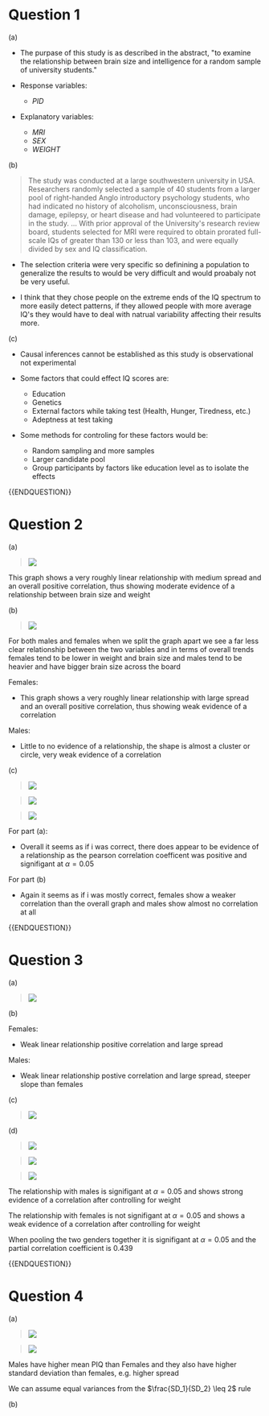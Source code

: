 # Question 1

(a)

- The purpase of this study is as described in the abstract,  "to examine the relationship between brain size and intelligence for a random sample of university students."
- Response variables:
	- $PID$

- Explanatory variables:
	- $MRI$
	- $SEX$
	- $WEIGHT$


(b)

>The study was conducted at a large southwestern university in USA. Researchers randomly selected a sample of 40 students from a larger pool of right-handed Anglo introductory psychology students, who had indicated no history of alcoholism, unconsciousness, brain damage, epilepsy, or heart disease and had volunteered to participate in the study.  ... With prior approval of the University's research review board, students selected for MRI were required to obtain prorated full-scale IQs of greater than 130 or less than 103, and were equally divided by sex and IQ classification.

- The selection criteria were very specific so definining a population to generalize the results to would be very difficult and would proabaly not be very useful.

- I think that they chose people on the extreme ends of the IQ spectrum to more easily detect patterns, if they allowed people with more average IQ's they would have to deal with natrual variability affecting their results more.

(c)

- Causal inferences cannot be established as this study is observational not experimental

- Some factors that could effect IQ scores are:
	- Education
	- Genetics
	- External factors while taking test (Health, Hunger, Tiredness, etc.)
	- Adeptness at test taking

- Some methods for controling for these factors would be:
	- Random sampling and more samples
	- Larger candidate pool
	- Group participants by factors like education level as to isolate the effects


{{ENDQUESTION}}

# Question 2

(a)

> ![](https://lh7-rt.googleusercontent.com/docsz/AD_4nXeFzDPR0uJHy0g5Y35dJY_LAiIGiEWxnTkDfw_IV4RWevGsWNUyk0TstftfNCABUlW56oMoDNdpIemXkXGM9arHM_Fj5_6PrJhyM2BcXUIwKo83Nd03aNHq0MWFRvYq4n0J9_U_?key=VJ35wvjewSyDYVqgnxnVaPm8)

This graph shows a very roughly linear relationship with medium spread and an overall positive correlation, thus showing moderate evidence of a relationship between brain size and weight

(b)

> ![](https://lh7-rt.googleusercontent.com/docsz/AD_4nXcsY9x6EzZn3JCUCcBDWNdEw4GZQOWiBpW3e0fkbZvPTXKqhMm9TP0zJXAIaJtVU18n_e-Z7upbrhlKo14mKS-AkqkZiZOSdwAL2Ncqx-nk-PieqQadusjla8g8xvXUGxhJxGI4?key=VJ35wvjewSyDYVqgnxnVaPm8)

For both males and females when we split the graph apart we see a far less clear relationship between the two variables and in terms of overall trends females tend to be lower in weight and brain size and males tend to be heavier and have bigger brain size across the board

Females:
- This graph shows a very roughly linear relationship with large spread and an overall positive correlation, thus showing weak evidence of a correlation

Males:
- Little to no evidence of a relationship, the shape is almost a cluster or circle, very weak evidence of a correlation

(c)

>![](https://lh7-rt.googleusercontent.com/docsz/AD_4nXd1nxHnmrErvvXdxZF2gQB4vJfpG8YU6U9vHEZz3oikqOadhDsBKAJX81SIFWl4ynztvxrghZLSHpbgefQznGqgJrv774NPnfsOEK58e2996EBhbjdpDvAClffFrPIsO1LVlCzFuA?key=VJ35wvjewSyDYVqgnxnVaPm8)

>![](https://lh7-rt.googleusercontent.com/docsz/AD_4nXfdgkcaVPgWqC-skfnWLF2llaq5FUnhPMb5js8QsiRdUGAGg3OfQqf2nE5mrIggQpMqrVLUZ7jcmDe_ltJwZytRTILlC1l36GLZ_HOZkNiAnKL4QVMj97E2JWsH2LYX4s8ajOWx?key=VJ35wvjewSyDYVqgnxnVaPm8)

>![](https://lh7-rt.googleusercontent.com/docsz/AD_4nXdpSXyf3Py4Km_1c1d7_SWx_Uxez-inVpT8EqztOCCmywIqLxrXuFU_SBYuZuqEdmbvgqPSjDCGf4yDzMxUkG1e5JFGZ2rFGQd3YDbD13jy96xz6psbzQZAVCTAo3S99_s7kMOQ?key=VJ35wvjewSyDYVqgnxnVaPm8)


For part (a):
- Overall it seems as if i was correct, there does appear to be evidence of a relationship as the pearson correlation coefficent was positive and signifigant at $\alpha = 0.05$

For part (b)
- Again it seems as if i was mostly correct, females show a weaker correlation than the overall graph and males show almost no correlation at all

{{ENDQUESTION}}

# Question 3

(a)

>![](https://lh7-rt.googleusercontent.com/docsz/AD_4nXd3gt7_u-1mq1VJ6qtEE094frcVTizaIqx4lrx1U8mGKlkgxx4lCAytggNuUfsdd9utrYdzQnvIXifC2PQjSPs9i2M364UIJTSgdJKQykgo5R4CfsCkgctE2FXeRVL-EIQwBxO-?key=VJ35wvjewSyDYVqgnxnVaPm8)

(b)

Females:
- Weak linear relationship positive correlation and large spread

Males:
- Weak linear relationship postive correlation and large spread, steeper slope than females

(c)

>![](https://lh7-rt.googleusercontent.com/docsz/AD_4nXfcBkb8H0aM9gpGRIWnL7d-jxrQXkX-CBRMQL9eHUEO-ZO3HVSXW5L8KyFNo-qIvV7uEBZxDnuerR4DmUmVbF7zg5a0dvy6TV8LdNsEXdTFt_dzfNZoQjwGMzd3KnH8bwtumZHgoQ?key=VJ35wvjewSyDYVqgnxnVaPm8)


(d)

>![](https://lh7-rt.googleusercontent.com/docsz/AD_4nXdmITMj6zF5H7OPeDE7_wyyiWuKNBpXMhFdwA1-4q9E-fcQlOTaBNGIrEXCZqmV7lLpiHpkWwBbo03JBpwyHvH7Cv_OIwfUTzE90tIm8Gu3p_oysnHsUikS-q4ARfx1TI2QtDAE?key=VJ35wvjewSyDYVqgnxnVaPm8)

>![](https://lh7-rt.googleusercontent.com/docsz/AD_4nXe_XSx-HrnZyPDS7xCRffPRSublvcnziBhjVj57b1APJgSBO9nyrmTv8ccFTFUDKIxvq-afRrxiu_rMyZfxWBdriYllo9j6kxhD43QbthxwRkuW8V927TWY9j4nhK50gL8FkpgStw?key=VJ35wvjewSyDYVqgnxnVaPm8)

>![](https://lh7-rt.googleusercontent.com/docsz/AD_4nXd5BG8r25okSQ0sXaZZy2G5e53uLHYihv-IGS7g5f4UiMuMzenbmWXzRk2wVbc_MwLnypHkVvtRYyWVwF-s_gC35QtxY3qU1eT6t1XIDtDsFyuuTMNvYQKLzZXyMr515Q7L94fwlw?key=VJ35wvjewSyDYVqgnxnVaPm8)

The relationship with males is signifigant at $\alpha = 0.05$ and shows strong evidence of a correlation after controlling for weight

The relationship with females is not signifigant at $\alpha = 0.05$ and shows a weak evidence of a correlation after controlling for weight

When pooling the two genders together it is signifigant at $\alpha = 0.05$ and the partial correlation coefficient is $0.439$

{{ENDQUESTION}}

# Question 4

(a)

>![](https://lh7-rt.googleusercontent.com/docsz/AD_4nXc2wnuomq1So8PnFEhL2kwnZp4jcOo9R3BuznwsFhC0BULiDAsQsL3vgx--oMAwjJibsLvzKeW7BqVvTiwg4hy1hRR-vaz58NgBhkLhsycdyNnbyyhUWkT8MH-rEurNs_FYJGXKOA?key=VJ35wvjewSyDYVqgnxnVaPm8)

>![](https://lh7-rt.googleusercontent.com/docsz/AD_4nXcfDQpsi_5UfdmjcO1rpan-bNsqxV8RhkbDL00wN3gOkbRpNwggkYLW7IFbvLnLxppHR6miuXo8S9uvh9So7Fjo3RhyL0XlVxpVRKxu3jMeQ5eeaZdmFC4tc0LQjhEBIN3k0e1dgw?key=VJ35wvjewSyDYVqgnxnVaPm8)

Males have higher mean PIQ than Females and they also have higher standard deviation than females, e.g. higher spread

We can assume equal variances from the $\frac{SD_1}{SD_2} \leq 2$ rule

(b)
